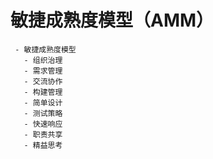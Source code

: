 # 敏捷成熟度模型（AMM）

```radar
 - 敏捷成熟度模型
   - 组织治理
   - 需求管理
   - 交流协作
   - 构建管理
   - 简单设计
   - 测试策略
   - 快速响应
   - 职责共享
   - 精益思考
```
